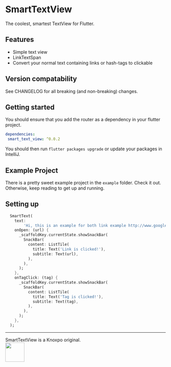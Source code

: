 # SmartTextView
The coolest, smartest TextView for Flutter.

## Features

- Simple text view
- LinkTextSpan
- Convert your normal text containing links or hash-tags to clickable

## Version compatability

See CHANGELOG for all breaking (and non-breaking) changes.

## Getting started

You should ensure that you add the router as a dependency in your flutter project.
```yaml
dependencies:
 smart_text_view: ^0.0.2
```


You should then run `flutter packages upgrade` or update your packages in IntelliJ.

## Example Project

There is a pretty sweet example project in the `example` folder. Check it out. Otherwise, keep reading to get up and running.

## Setting up

```dart
  SmartText(
    text:
        'Hi, this is an example for both link example http://www.google.com and hashtag example #helloWorld',
    onOpen: (url) {
      _scaffoldKey.currentState.showSnackBar(
        SnackBar(
          content: ListTile(
            title: Text('Link is clicked!'),
            subtitle: Text(url),
          ),
        ),
      );
    },
    onTagClick: (tag) {
      _scaffoldKey.currentState.showSnackBar(
        SnackBar(
          content: ListTile(
            title: Text('Tag is clicked!'),
            subtitle: Text(tag),
          ),
        ),
      );
    },
  );
```

<hr/>
SmartTextView is a Knoxpo original.
<br/>
<a href="https://knoxpo.com" target="_knoxpo">
<img src="https://www.knoxpo.com/assets/logo.png"
  width="60"></a>
